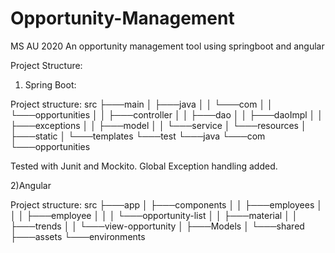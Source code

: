 # Opportunity-Management
MS AU 2020
An opportunity management tool using springboot and angular

Project Structure:
1) Spring Boot:

Project structure:
src
├───main
│   ├───java
│   │   └───com
│   │       └───opportunities
│   │           ├───controller
│   │           ├───dao
│   │           ├───daoImpl
│   │           ├───exceptions
│   │           ├───model
│   │           └───service
│   └───resources
│       ├───static
│       └───templates
└───test
    └───java
        └───com
            └───opportunities

Tested with Junit and Mockito. Global Exception handling added.

2)Angular

Project structure:
src
├───app
│   ├───components
│   │   ├───employees
│   │   │   ├───employee
│   │   │   └───opportunity-list
│   │   ├───material
│   │   ├───trends
│   │   └───view-opportunity
│   ├───Models
│   └───shared
├───assets
└───environments
